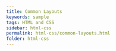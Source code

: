 ```yaml
---
title: Common Layouts
keywords: sample
tags: HTML and CSS
sidebar: html-css
permalink: html-css/common-layouts.html
folder: html-css
---
```

